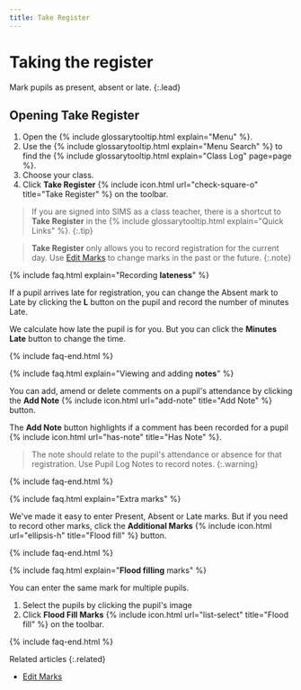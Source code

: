 ```yaml
---
title: Take Register
---
```


# Taking the register

Mark pupils as present, absent or late.
{:.lead}

## Opening Take Register

1. Open the {% include glossarytooltip.html explain="Menu" %}.
1. Use the {% include glossarytooltip.html explain="Menu Search" %} to find the {% include glossarytooltip.html explain="Class Log" page=page %}.
1. Choose your class.
1. Click **Take Register** {% include icon.html url="check-square-o" title="Take Register" %} on the toolbar.

> If you are signed into SIMS as a class teacher, there is a shortcut to **Take Register** in the {% include glossarytooltip.html explain="Quick Links" %}.
{:.tip}

> **Take Register** only allows you to record registration for the current day. Use [Edit Marks](../../schoolmanagement/attendance/edit-marks) to change marks in the past or the future.
{:.note}

{% include faq.html explain="Recording **lateness**" %}

If a pupil arrives late for registration, you can change the Absent mark to Late  by clicking the **L** button on the pupil and record the number of minutes Late.

We calculate how late the pupil is for you.  But you can click the **Minutes Late** button to change the time.

{% include faq-end.html  %}

{% include faq.html explain="Viewing and adding **notes**" %}

You can add, amend or delete comments on a pupil's attendance by clicking the **Add Note** {% include icon.html url="add-note" title="Add Note" %} button.

The **Add Note** button highlights if a comment has been recorded for a pupil {% include icon.html url="has-note" title="Has Note" %}.

> The note should relate to the pupil's attendance or absence for that registration. Use Pupil Log Notes to record notes.
{:.warning}

{% include faq-end.html  %}

{% include faq.html explain="Extra marks" %}

We've made it easy to enter Present, Absent or Late marks. But if you need to record other marks, click the **Additional Marks** {% include icon.html url="ellipsis-h" title="Flood fill" %} button.

{% include faq-end.html  %}

{% include faq.html explain="**Flood filling** marks" %}

You can enter the same mark for multiple pupils.

1. Select the pupils by clicking the pupil's image
1. Click  **Flood Fill Marks** {% include icon.html url="list-select" title="Flood fill" %} on the toolbar.

{% include faq-end.html  %}

Related articles
{:.related}

* [Edit Marks](../../schoolmanagement/attendance/edit-marks)